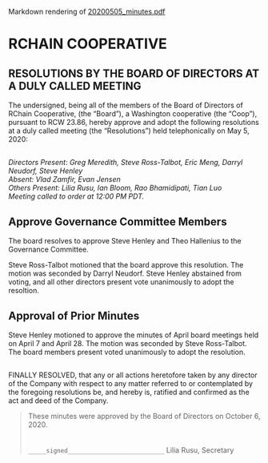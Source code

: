 Markdown rendering of [20200505_minutes.pdf](/2020/05-05/20200505_minutes.pdf)

# RCHAIN COOPERATIVE

## RESOLUTIONS BY THE BOARD OF DIRECTORS AT A DULY CALLED MEETING

The undersigned, being all of the members of the Board of Directors of RChain Cooperative, (the “Board”), a Washington cooperative (the “Coop”), pursuant to RCW 23.86, hereby approve and adopt the following resolutions at a duly called meeting (the “Resolutions”) held telephonically on May 5, 2020:

##

*Directors Present: Greg Meredith, Steve Ross-Talbot, Eric Meng, Darryl Neudorf, Steve Henley* \
*Absent:  Vlad Zamfir, Evan Jensen* \
*Others Present:  Lilia Rusu, Ian Bloom, Rao Bhamidipati, Tian Luo* \
*Meeting called to order at 12:00 PM PDT.*

##

## Approve Governance Committee Members
The board resolves to approve Steve Henley and Theo Hallenius to the Governance Committee.

Steve Ross-Talbot motioned that the board approve this resolution. The motion was seconded by Darryl Neudorf. Steve Henley abstained from voting, and all other directors present vote unanimously to adopt the resoltion.

##

## Approval of Prior Minutes
Steve Henley motioned to approve the minutes of April board meetings held on April 7 and April 28. The motion was seconded by Steve Ross-Talbot. The board members present voted unanimously to adopt the resolution.

##

FINALLY RESOLVED, that any or all actions heretofore taken by any director of the Company with respect to any matter referred to or contemplated by the foregoing resolutions be, and hereby is, ratified and confirmed as the act and deed of the Company.

>These minutes were approved by the Board of Directors on October 6, 2020.
>\
>\
>\
> `_____signed___________________________`
> Lilia Rusu, Secretary
